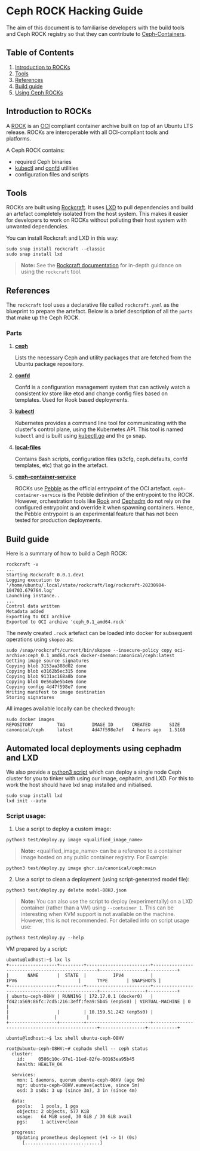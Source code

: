 # Ceph ROCK Hacking Guide

The aim of this document is to familiarise developers with the build tools and
Ceph ROCK registry so that they can contribute to
[Ceph-Containers](https://github.com/canonical/ceph-containers).

## Table of Contents

1. [Introduction to ROCKs](#introduction-to-rocks)
2. [Tools](#tools)
3. [References](#references)
4. [Build guide](#build-guide)
6. [Using Ceph ROCKs](#using-ceph-rocks)

## Introduction to ROCKs

A
[ROCK](https://canonical-rockcraft.readthedocs-hosted.com/en/latest/explanation/rocks/)
is an [OCI](https://en.wikipedia.org/wiki/Open_Container_Initiative) compliant
container archive built on top of an Ubuntu LTS release. ROCKs are interoperable
with all OCI-compliant tools and platforms.

A Ceph ROCK contains:

* required Ceph binaries
* [kubectl](https://kubernetes.io/docs/reference/kubectl/) and [confd](https://github.com/kelseyhightower/confd) utilities
* configuration files and scripts

## Tools

ROCKs are built using [Rockcraft](https://github.com/canonical/rockcraft). It
uses [LXD](https://github.com/canonical/lxd) to pull dependencies and build an
artefact completely isolated from the host system. This makes it easier for
developers to work on ROCKs without polluting their host system with unwanted
dependencies.

You can install Rockcraft and LXD in this way:

``` text
sudo snap install rockcraft --classic
sudo snap install lxd
```

> **Note:**
See the [Rockcraft
documentation](https://canonical-rockcraft.readthedocs-hosted.com/en/latest/)
for in-depth guidance on using the `rockcraft` tool.

## References

The `rockcraft` tool uses a declarative file called `rockcraft.yaml` as the
blueprint to prepare the artefact. Below is a brief description of all the
`parts` that make up the Ceph ROCK.

### Parts

1. **[ceph](rockcraft.yaml#L26)**

    Lists the necessary Ceph and utility packages that are fetched from the
    Ubuntu package repository.

2. **[confd](rockcraft.yaml#L76)**

    Confd is a configuration management system that can actively watch a
    consistent kv store like etcd and change config files based on templates.
    Used for Rook based deployments.

3. **[kubectl](rockcraft.yaml#L86)**

    Kubernetes provides a command line tool for communicating with the
    cluster's control plane, using the Kubernetes API. This tool is named
    `kubectl` and is built using [kubectl.go](kubectl/kubectl.go) and the `go`
    snap.

4. **[local-files](rockcraft.yaml#L93)**

    Contains Bash scripts, configuration files (s3cfg, ceph.defaults, confd
    templates, etc) that go in the artefact.

5. **[ceph-container-service](rockcraft.yaml#L19)**

    ROCKs use [Pebble](https://github.com/canonical/pebble) as the official
    entrypoint of the OCI artefact. `ceph-container-service` is the Pebble
    definition of the entrypoint to the ROCK. However, orchestration tools like
    [Rook](https://rook.io/) and
    [Cephadm](https://docs.ceph.com/en/latest/cephadm/) do not rely on the
    configured entrypoint and override it when spawning containers. Hence, the
    Pebble entrypoint is an experimental feature that has not been tested for
    production deployments.

## Build guide

Here is a summary of how to build a Ceph ROCK:

``` text
rockcraft -v
...
Starting Rockcraft 0.0.1.dev1
Logging execution to '/home/ubuntu/.local/state/rockcraft/log/rockcraft-20230904-104703.679764.log'
Launching instance..
...
Control data written
Metadata added
Exporting to OCI archive
Exported to OCI archive 'ceph_0.1_amd64.rock'
```

The newly created `.rock` artefact can be loaded into docker for subsequent
operations using `skopeo` as:

``` text
sudo /snap/rockcraft/current/bin/skopeo --insecure-policy copy oci-archive:ceph_0.1_amd64.rock docker-daemon:canonical/ceph:latest
Getting image source signatures
Copying blob 3153aa388d02 done
Copying blob e3162b5ec315 done
Copying blob 9131ac168a8b done
Copying blob 0e56abe5b4e6 done
Copying config 4d47f598e7 done
Writing manifest to image destination
Storing signatures
```

All images available locally can be checked through:

``` text
sudo docker images
REPOSITORY         TAG          IMAGE ID       CREATED       SIZE
canonical/ceph     latest       4d47f598e7ef   4 hours ago   1.51GB
```

## Automated local deployments using cephadm and LXD

We also provide a [python3 script](test/deploy.py) which can deploy a single
node Ceph cluster for you to tinker with using our image, cephadm, and LXD. For
this to work the host should have lxd snap installed and initialised.

```
sudo snap install lxd
lxd init --auto
```

### Script usage:

1. Use a script to deploy a custom image:

```
python3 test/deploy.py image <qualified_image_name>
```

> **Note:**
<qualified_image_name> can be a reference to a container image hosted on any
public container registry. For Example:

```
python3 test/deploy.py image ghcr.io/canonical/ceph:main
```

2. Use a script to clean a deployment (using script-generated model file):

```
python3 test/deploy.py delete model-88HJ.json
```

> **Note:**
You can also use the script to deploy (experimentally) on a LXD container
(rather than a VM) using `--container 1`. This can be interesting when KVM
support is not available on the machine. However, this is not recommended. For
detailed info on script usage use:

```
python3 test/deploy.py --help
```

VM prepared by a script:

```
ubuntu@lxdhost:~$ lxc ls
+------------------+---------+------------------------+-------------------------------------------------+-----------------+-----------+
|       NAME       |  STATE  |          IPV4          |                      IPV6                       |      TYPE       | SNAPSHOTS |
+------------------+---------+------------------------+-------------------------------------------------+-----------------+-----------+
| ubuntu-ceph-O8HV | RUNNING | 172.17.0.1 (docker0)   | fd42:a569:86fc:7cd5:216:3eff:fea9:5b45 (enp5s0) | VIRTUAL-MACHINE | 0         |
|                  |         | 10.159.51.242 (enp5s0) |                                                 |                 |           |
+------------------+---------+------------------------+-------------------------------------------------+-----------------+-----------+

ubuntu@lxdhost:~$ lxc shell ubuntu-ceph-O8HV

root@ubuntu-ceph-O8HV:~# cephadm shell -- ceph status
  cluster:
    id:     0506c10c-97e1-11ed-82fe-00163ea95b45
    health: HEALTH_OK

  services:
    mon: 1 daemons, quorum ubuntu-ceph-O8HV (age 9m)
    mgr: ubuntu-ceph-O8HV.eumeve(active, since 5m)
    osd: 3 osds: 3 up (since 3m), 3 in (since 4m)

  data:
    pools:   1 pools, 1 pgs
    objects: 2 objects, 577 KiB
    usage:   64 MiB used, 30 GiB / 30 GiB avail
    pgs:     1 active+clean

  progress:
    Updating prometheus deployment (+1 -> 1) (0s)
      [............................]
```
